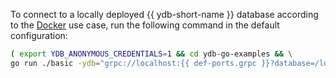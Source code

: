 To connect to a locally deployed {{ ydb-short-name }} database according to the [Docker](../../../../quickstart.md) use case, run the following command in the default configuration:

```bash
( export YDB_ANONYMOUS_CREDENTIALS=1 && cd ydb-go-examples && \
go run ./basic -ydb="grpc://localhost:{{ def-ports.grpc }}?database=/local" )
```

